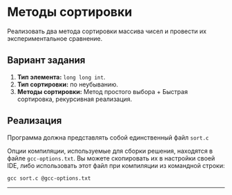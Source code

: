# Методы сортировки
Реализовать два метода сортировки  массива  чисел  и  провести  их  экспериментальное  сравнение.

## Вариант задания
1. **Тип элемента:** `long long int`.
2. **Тип сортировки:** по неубыванию.
3. **Методы сортировки:** Метод простого выбора + Быстрая сортировка, рекурсивная реализация. 

## Реализация
Программа должна представлять собой единственный файл `sort.c`

Опции компиляции, используемые для сборки решения, находятся в файле `gcc-options.txt`.
Вы можете скопировать их в настройки своей IDE, либо использовать этот файл при компиляции из командной строки:

```console
gcc sort.c @gcc-options.txt
```

---


